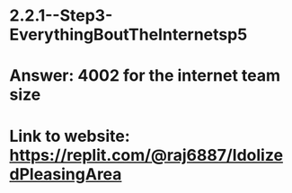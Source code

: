 # 2.2.1--Step3-EverythingBoutTheInternetsp5
# Answer: 4002 for the internet team size
# Link to website: https://replit.com/@raj6887/IdolizedPleasingArea
